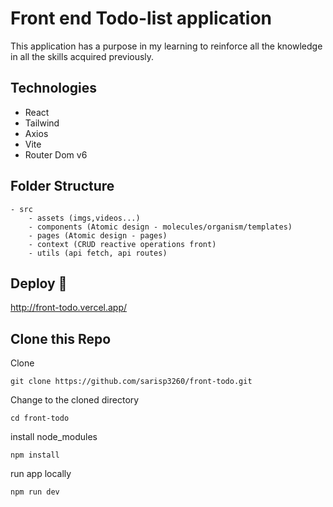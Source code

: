 # Front end Todo-list application

This application has a purpose in my learning to reinforce all the knowledge in all the skills acquired previously.

## Technologies

- React
- Tailwind
- Axios
- Vite
- Router Dom v6

## Folder Structure

    - src
        - assets (imgs,videos...)
        - components (Atomic design - molecules/organism/templates)
        - pages (Atomic design - pages)
        - context (CRUD reactive operations front)
        - utils (api fetch, api routes)

## Deploy :rocket:

 http://front-todo.vercel.app/
 
 ## Clone this Repo
 
 Clone
 ```
 git clone https://github.com/sarisp3260/front-todo.git
 ```
 Change to the cloned directory 
 ```
 cd front-todo
 ```
 install node_modules
 ```
 npm install
 ```
 run app locally
 ```
 npm run dev
 ```

